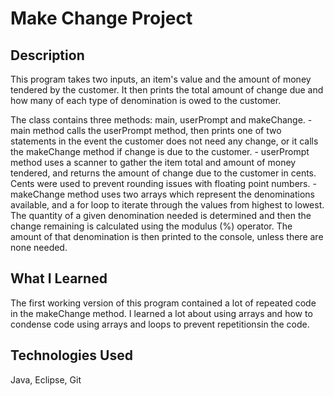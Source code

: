 # Make Change Project

## Description
This program takes two inputs, an item's value and the amount of money tendered by the customer. It then prints the total amount of change due and how many of each type of denomination is owed to the customer.

The class contains three methods: main, userPrompt and makeChange.
    - main method calls the userPrompt method, then prints one of two statements in the event the customer does not need any change, or it calls the makeChange method if change is due to the customer.
    - userPrompt method uses a scanner to gather the item total and amount of money tendered, and returns the amount of change due to the customer in cents. Cents were used to prevent rounding issues with floating point numbers.
    - makeChange method uses two arrays which represent the denominations available, and a for loop to iterate through the values from highest to lowest. The quantity of a given denomination needed is determined and then the change remaining is calculated using the modulus (%) operator. The amount of that denomination is then printed to the console, unless there are none needed.

## What I Learned
The first working version of this program contained a lot of repeated code in the makeChange method. I learned a lot about using arrays and how to condense code using arrays and loops to prevent repetitionsin the code.

## Technologies Used
Java, Eclipse, Git

